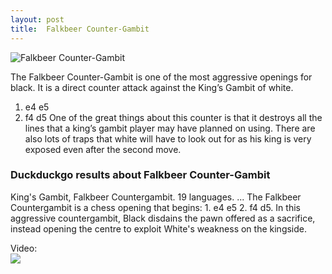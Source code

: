 ```yaml
---
layout: post
title:  Falkbeer Counter-Gambit
---
```



![Falkbeer Counter-Gambit](https://www.thechesswebsite.com/wp-content/uploads/2012/07/falkbeer1.jpg)

The Falkbeer Counter-Gambit is one of the most aggressive openings for black. It is a direct counter attack against the King’s Gambit of white.
1. e4 e5
2. f4 d5
One of the great things about this counter is that it destroys all the lines that a king’s gambit player may have planned on using. There are also lots of traps that white will have to look out for as his king is very exposed even after the second move.


### Duckduckgo results about Falkbeer Counter-Gambit

King's Gambit, Falkbeer Countergambit. 19 languages. ... The Falkbeer Countergambit is a chess opening that begins: 1. e4 e5 2. f4 d5. In this aggressive countergambit, Black disdains the pawn offered as a sacrifice, instead opening the centre to exploit White's weakness on the kingside.

Video:  
[![](https://tse3.mm.bing.net/th?id=OVP._Mc07yxE-TKh40LLSbBg4wHgFo&pid=Api)](https://www.youtube.com/watch?v=nQABdntJEpQ)

